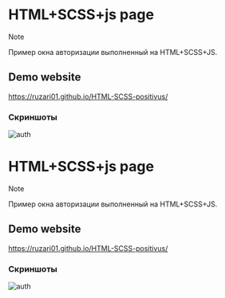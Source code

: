 # HTML+SCSS+js page

> [!NOTE]
> Пример окна авторизации выполненный на HTML+SCSS+JS.

## Demo website
https://ruzari01.github.io/HTML-SCSS-positivus/

### Скриншоты

![auth](./screenshots/1.png)

# HTML+SCSS+js page

> [!NOTE]
> Пример окна авторизации выполненный на HTML+SCSS+JS.

## Demo website
https://ruzari01.github.io/HTML-SCSS-positivus/

### Скриншоты

![auth](./screenshots/1.png)
